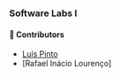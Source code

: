 ### Software Labs I



#### :handshake: Contributors 
- [Luís Pinto](https://github.com/L-Pinto)
- [Rafael Inácio Lourenço]
